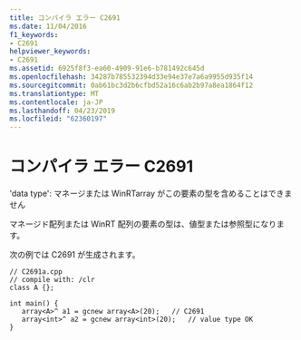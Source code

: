 ```yaml
---
title: コンパイラ エラー C2691
ms.date: 11/04/2016
f1_keywords:
- C2691
helpviewer_keywords:
- C2691
ms.assetid: 6925f8f3-ea60-4909-91e6-b781492c645d
ms.openlocfilehash: 34287b785532394d33e94e37e7a6a9955d935f14
ms.sourcegitcommit: 0ab61bc3d2b6cfbd52a16c6ab2b97a8ea1864f12
ms.translationtype: MT
ms.contentlocale: ja-JP
ms.lasthandoff: 04/23/2019
ms.locfileid: "62360197"
---
```

# <a name="compiler-error-c2691"></a>コンパイラ エラー C2691

'data type': マネージまたは WinRTarray がこの要素の型を含めることはできません

マネージド配列または WinRT 配列の要素の型は、値型または参照型になります。

次の例では C2691 が生成されます。

```
// C2691a.cpp
// compile with: /clr
class A {};

int main() {
   array<A>^ a1 = gcnew array<A>(20);   // C2691
   array<int>^ a2 = gcnew array<int>(20);   // value type OK
}
```
